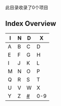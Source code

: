 此目录收录了0个项目
## Index Overview
| I  | N  | D  | X  |
|----|----|----|----|
| A  | B  | C  | D  |
| E  | F  | G  | H  |
| I  | J  | K  | L  |
| M  | N  | O  | P  |
| Q  | R  | S  | T  |
| U  | V  | W  | X  |
| Y  | Z  | [#](https://github.com/zirawell/Ad-Cleaner/tree/main/Adblock/Applet/Alipay/#)  | 0-9|
